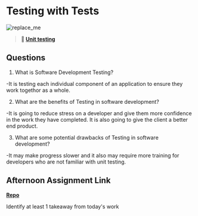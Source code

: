 # Testing with Tests

![replace_me](https://codeworks.blob.core.windows.net/public/assets/img/illustrations/placeholder.svg)

> **📖 [Unit testing](https://codeworksacademy.com/fs-student-guide/resources/wk8-9/03-Unit-Testing)**

## Questions

1. What is Software Development Testing?

-It is testing each individual component of an application to ensure they work togethor as a whole.

2. What are the benefits of Testing in software development?

-It is going to reduce stress on a developer and give them more confidence in the work they have completed. It is also going to give the client a better end product.

3. What are some potential drawbacks of Testing in software development?

-It may make progress slower and it also may require more training for developers who are not familiar with unit testing.

## Afternoon Assignment Link

**[Repo](none)**

Identify at least 1 takeaway from today's work
